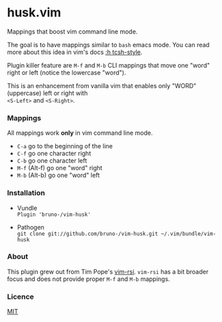 # husk.vim

Mappings that boost vim command line mode.

The goal is to have mappings similar to `bash` emacs mode.
You can read more about this idea in vim's docs
[:h tcsh-style](http://vimdoc.sourceforge.net/htmldoc/cmdline.html#tcsh-style).

Plugin killer feature are `M-f` and `M-b` CLI mappings that move one "word"
right or left (notice the lowercase "word").

This is an enhancement from vanilla vim that enables only "WORD" (uppercase)
left or right with<br/>
`<S-Left>` and `<S-Right>`.

### Mappings

All mappings work **only** in vim command line mode.

- `C-a` go to the beginning of the line
- `C-f` go one character right
- `C-b` go one character left
- `M-f` (Alt-f) go one "word" right
- `M-b` (Alt-b) go one "word" left

### Installation

* Vundle<br/>
`Plugin 'bruno-/vim-husk'`

* Pathogen<br/>
`git clone git://github.com/bruno-/vim-husk.git ~/.vim/bundle/vim-husk`

### About

This plugin grew out from Tim Pope's [vim-rsi](https://github.com/tpope/vim-rsi).
`vim-rsi` has a bit broader focus and does not provide proper `M-f` and `M-b`
mappings.

### Licence

[MIT](LICENSE.md)
